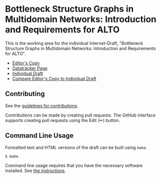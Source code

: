# Bottleneck Structure Graphs in Multidomain Networks: Introduction and Requirements for ALTO

This is the working area for the individual Internet-Draft, "Bottleneck Structure Graphs in Multidomain Networks: Introduction and Requirements for ALTO".

* [Editor's Copy](https://giralt.github.io/draft-ietf-alto-gradientgraph-multidomain/#go.draft-giraltyellamraju-alto-bsg-multidomain.html)
* [Datatracker Page](https://datatracker.ietf.org/doc/draft-giraltyellamraju-alto-bsg-multidomain)
* [Individual Draft](https://datatracker.ietf.org/doc/html/draft-giraltyellamraju-alto-bsg-multidomain)
* [Compare Editor's Copy to Individual Draft](https://giralt.github.io/draft-ietf-alto-gradientgraph-multidomain/#go.draft-giraltyellamraju-alto-bsg-multidomain.diff)


## Contributing

See the
[guidelines for contributions](https://github.com/giralt/draft-ietf-alto-gradientgraph-multidomain/blob/main/CONTRIBUTING.md).

Contributions can be made by creating pull requests.
The GitHub interface supports creating pull requests using the Edit (✏) button.


## Command Line Usage

Formatted text and HTML versions of the draft can be built using `make`.

```sh
$ make
```

Command line usage requires that you have the necessary software installed.  See
[the instructions](https://github.com/martinthomson/i-d-template/blob/main/doc/SETUP.md).


